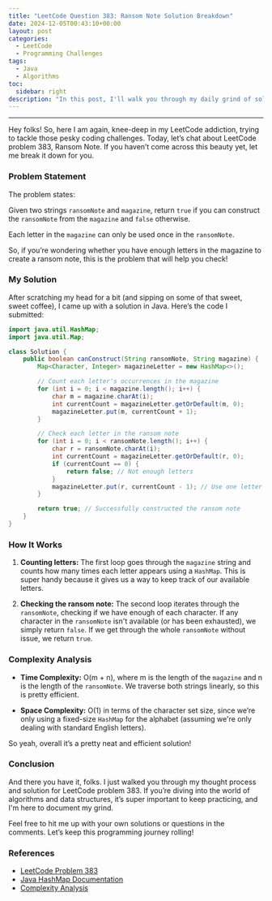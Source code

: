 ```yaml
---
title: "LeetCode Question 383: Ransom Note Solution Breakdown"
date: 2024-12-05T00:43:10+00:00
layout: post
categories:
  - LeetCode
  - Programming Challenges
tags:
  - Java
  - Algorithms
toc:
  sidebar: right
description: "In this post, I'll walk you through my daily grind of solving LeetCode problems, focusing on problem 383: Ransom Note. Get ready for some code!"
---
```

---

Hey folks! So, here I am again, knee-deep in my LeetCode addiction, trying to tackle those pesky coding challenges. Today, let’s chat about LeetCode problem 383, Ransom Note. If you haven’t come across this beauty yet, let me break it down for you.

### Problem Statement

The problem states:

Given two strings `ransomNote` and `magazine`, return `true` if you can construct the `ransomNote` from the `magazine` and `false` otherwise.

Each letter in the `magazine` can only be used once in the `ransomNote`.

So, if you’re wondering whether you have enough letters in the magazine to create a ransom note, this is the problem that will help you check!

### My Solution

After scratching my head for a bit (and sipping on some of that sweet, sweet coffee), I came up with a solution in Java. Here’s the code I submitted:

```java
import java.util.HashMap;
import java.util.Map;

class Solution {
    public boolean canConstruct(String ransomNote, String magazine) {
        Map<Character, Integer> magazineLetter = new HashMap<>();

        // Count each letter's occurrences in the magazine
        for (int i = 0; i < magazine.length(); i++) {
            char m = magazine.charAt(i);
            int currentCount = magazineLetter.getOrDefault(m, 0);
            magazineLetter.put(m, currentCount + 1);
        }

        // Check each letter in the ransom note
        for (int i = 0; i < ransomNote.length(); i++) {
            char r = ransomNote.charAt(i);
            int currentCount = magazineLetter.getOrDefault(r, 0);
            if (currentCount == 0) {
                return false; // Not enough letters
            }
            magazineLetter.put(r, currentCount - 1); // Use one letter
        }

        return true; // Successfully constructed the ransom note
    }
}
```

### How It Works

1. **Counting letters:** The first loop goes through the `magazine` string and counts how many times each letter appears using a `HashMap`. This is super handy because it gives us a way to keep track of our available letters.

2. **Checking the ransom note:** The second loop iterates through the `ransomNote`, checking if we have enough of each character. If any character in the `ransomNote` isn't available (or has been exhausted), we simply return `false`. If we get through the whole `ransomNote` without issue, we return `true`.

### Complexity Analysis

- **Time Complexity:** O(m + n), where m is the length of the `magazine` and n is the length of the `ransomNote`. We traverse both strings linearly, so this is pretty efficient.

- **Space Complexity:** O(1) in terms of the character set size, since we’re only using a fixed-size `HashMap` for the alphabet (assuming we're only dealing with standard English letters). 

So yeah, overall it’s a pretty neat and efficient solution!

### Conclusion

And there you have it, folks. I just walked you through my thought process and solution for LeetCode problem 383. If you’re diving into the world of algorithms and data structures, it’s super important to keep practicing, and I'm here to document my grind.

Feel free to hit me up with your own solutions or questions in the comments. Let’s keep this programming journey rolling!

### References

- [LeetCode Problem 383](https://leetcode.com/problems/ransom-note/)
- [Java HashMap Documentation](https://docs.oracle.com/javase/8/docs/api/java/util/HashMap.html)
- [Complexity Analysis](https://en.wikipedia.org/wiki/Big_O_notation)
